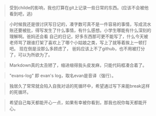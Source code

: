 > 受到childe的影响，我也打算在git上记录一些日常的东西。(应该不会被他看到吧，逃)  
  
> 小时候我还是很讨厌写日记的，凑字数可真不是一件容易的事情，写成流水账还要被批，得写发生了什么事情，有什么感想。小学生哪能有什么深刻的理解啊。爸妈还会看
自己的日记，好多东西那可更不能写了，什么今天被老师骂了跟谁打架了喜欢上了哪个小姑娘之类，写上了就等着挨上一顿打吧。 现在倒是没那么多顾虑了，
爸妈应该上不了github，也不用被打分了，可以为所欲为了。
  
> Markdown真的太丑陋了，缩进缩得我头皮发麻，只能代码框凑合着了。
  
> "evans-log" 即 evan's log，取名evan是音译（强行）。
  
> 独居久了常常就会陷入自我对话的死循环中，希望通过写下来能break这样的死循环。
  
> 希望自己每天都能开心一点，如果有幸被你看到，那我也祝你每天都能开心。
